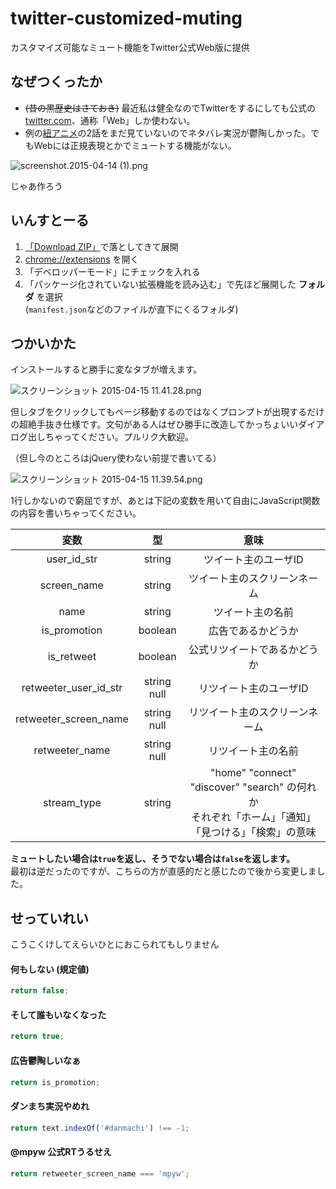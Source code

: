 # twitter-customized-muting

カスタマイズ可能なミュート機能をTwitter公式Web版に提供

## なぜつくったか

- <del>(昔の黒歴史はさておき)</del> 最近私は健全なのでTwitterをするにしても公式の [twitter.com](https://twitter.com)、通称「Web」しか使わない。
- 例の[紐アニメ](http://danmachi.com/)の2話をまだ見ていないのでネタバレ実況が鬱陶しかった。でもWebには正規表現とかでミュートする機能がない。

![screenshot.2015-04-14 (1).png](https://qiita-image-store.s3.amazonaws.com/0/25060/a5f990a9-c6ea-8c58-3041-bd48cb337f62.png)

じゃあ作ろう

## いんすとーる

1. [「Download ZIP」](https://github.com/mpyw/twitter-customized-muting/archive/master.zip)で落としてきて展開
2. [chrome://extensions](chrome://extensions) を開く
3. 「デベロッパーモード」にチェックを入れる
4. 「パッケージ化されていない拡張機能を読み込む」で先ほど展開した **フォルダ** を選択<br /> (`manifest.json`などのファイルが直下にくるフォルダ)

## つかいかた

インストールすると勝手に変なタブが増えます。

![スクリーンショット 2015-04-15 11.41.28.png](https://qiita-image-store.s3.amazonaws.com/0/25060/f26a373a-4e34-962e-3654-5f95d464cb89.png)

但しタブをクリックしてもページ移動するのではなくプロンプトが出現するだけの超絶手抜き仕様です。文句がある人はぜひ勝手に改造してかっちょいいダイアログ出しちゃってください。プルリク大歓迎。

（但し今のところはjQuery使わない前提で書いてる）

![スクリーンショット 2015-04-15 11.39.54.png](https://qiita-image-store.s3.amazonaws.com/0/25060/2fd1bace-0751-1551-4cab-6c4dc1ab0ef6.png)

1行しかないので窮屈ですが、あとは下記の変数を用いて自由にJavaScript関数の内容を書いちゃってください。

|変数|型|意味|
|:--:|:--:|:--:|
|user_id_str|string|ツイート主のユーザID|
|screen_name|string|ツイート主のスクリーンネーム|
|name|string|ツイート主の名前|
|is_promotion|boolean|広告であるかどうか|
|is_retweet|boolean|公式リツイートであるかどうか|
|retweeter_user_id_str|string<br />null|リツイート主のユーザID|
|retweeter_screen_name|string<br />null|リツイート主のスクリーンネーム|
|retweeter_name|string<br />null|リツイート主の名前|
|stream_type|string| "home" "connect" "discover" "search" の何れか<br />それぞれ「ホーム」「通知」「見つける」「検索」の意味|

**ミュートしたい場合は`true`を返し、そうでない場合は`false`を返します。**  
最初は逆だったのですが、こちらの方が直感的だと感じたので後から変更しました。

## せっていれい

こうこくけしてえらいひとにおこられてもしりません


#### 何もしない (規定値)

```javascript
return false;
```
#### そして誰もいなくなった

```javascript
return true;
```

#### 広告鬱陶しいなぁ

```javascript
return is_promotion;
```

#### ダンまち実況やめれ

```javascript
return text.indexOf('#danmachi') !== -1;
```

#### @mpyw 公式RTうるせえ

```javascript
return retweeter_screen_name === 'mpyw';
```
